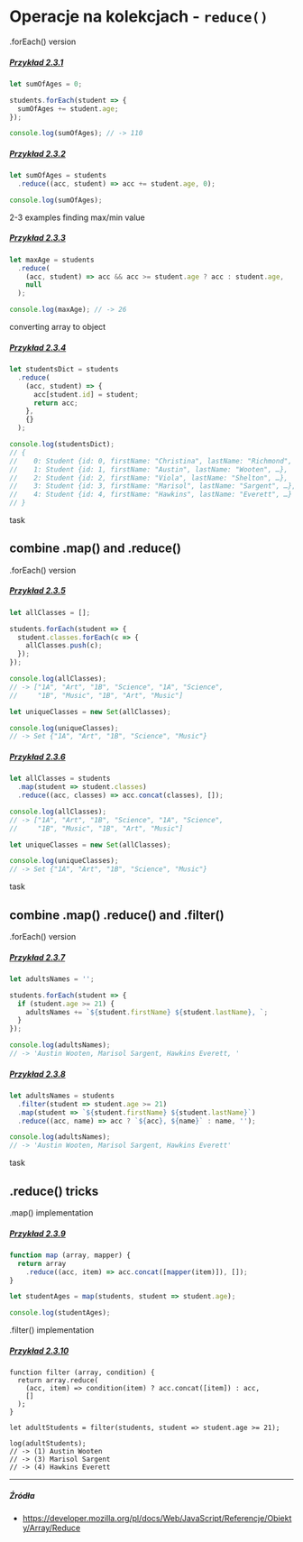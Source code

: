 # Operacje na kolekcjach - `reduce()`

.forEach() version

##### [Przykład 2.3.1](https://codepen.io/mmotel/pen/YQppNZ)
```js
let sumOfAges = 0;

students.forEach(student => {
  sumOfAges += student.age;
});

console.log(sumOfAges); // -> 110
```

##### [Przykład 2.3.2](https://codepen.io/mmotel/pen/KqNNmJ)
```js
let sumOfAges = students
  .reduce((acc, student) => acc += student.age, 0);

console.log(sumOfAges);
```

2-3 examples
finding max/min value

##### [Przykład 2.3.3](https://codepen.io/mmotel/pen/YQppEQ)
```js
let maxAge = students
  .reduce(
    (acc, student) => acc && acc >= student.age ? acc : student.age,
    null
  );

console.log(maxAge); // -> 26
```

converting array to object

##### [Przykład 2.3.4](https://codepen.io/mmotel/pen/OgbbvE)

```js
let studentsDict = students
  .reduce(
    (acc, student) => { 
      acc[student.id] = student; 
      return acc; 
    }, 
    {}
  );

console.log(studentsDict);
// {
//    0: Student {id: 0, firstName: "Christina", lastName: "Richmond", …},
//    1: Student {id: 1, firstName: "Austin", lastName: "Wooten", …},
//    2: Student {id: 2, firstName: "Viola", lastName: "Shelton", …},
//    3: Student {id: 3, firstName: "Marisol", lastName: "Sargent", …},
//    4: Student {id: 4, firstName: "Hawkins", lastName: "Everett", …}
// }
```

task 

## combine .map() and .reduce()

.forEach() version

##### [Przykład 2.3.5](https://codepen.io/mmotel/pen/OgbWze)
```js
let allClasses = [];

students.forEach(student => {
  student.classes.forEach(c => {
    allClasses.push(c);
  });
});

console.log(allClasses);
// -> ["1A", "Art", "1B", "Science", "1A", "Science", 
//     "1B", "Music", "1B", "Art", "Music"]

let uniqueClasses = new Set(allClasses);

console.log(uniqueClasses);
// -> Set {"1A", "Art", "1B", "Science", "Music"}
```

##### [Przykład 2.3.6](https://codepen.io/mmotel/pen/MobJXp)
```js
let allClasses = students
  .map(student => student.classes)
  .reduce((acc, classes) => acc.concat(classes), []);

console.log(allClasses);
// -> ["1A", "Art", "1B", "Science", "1A", "Science", 
//     "1B", "Music", "1B", "Art", "Music"] 

let uniqueClasses = new Set(allClasses);

console.log(uniqueClasses);
// -> Set {"1A", "Art", "1B", "Science", "Music"}
```

task

## combine .map() .reduce() and .filter()

.forEach() version

##### [Przykład 2.3.7](https://codepen.io/mmotel/pen/KqNaEa)
```js
let adultsNames = '';

students.forEach(student => {
  if (student.age >= 21) {
    adultsNames += `${student.firstName} ${student.lastName}, `;
  }
});

console.log(adultsNames);
// -> 'Austin Wooten, Marisol Sargent, Hawkins Everett, '
```

##### [Przykład 2.3.8](https://codepen.io/mmotel/pen/owYBRJ)
```js
let adultsNames = students
  .filter(student => student.age >= 21)
  .map(student => `${student.firstName} ${student.lastName}`)
  .reduce((acc, name) => acc ? `${acc}, ${name}` : name, '');

console.log(adultsNames);
// -> 'Austin Wooten, Marisol Sargent, Hawkins Everett'
```
task

## .reduce() tricks

.map() implementation

##### [Przykład 2.3.9](https://codepen.io/mmotel/pen/OgbpmX)
```js
function map (array, mapper) {
  return array
    .reduce((acc, item) => acc.concat([mapper(item)]), []);
}

let studentAges = map(students, student => student.age);

console.log(studentAges);
```

.filter() implementation

##### [Przykład 2.3.10](https://codepen.io/mmotel/pen/vZyxeE)
```
function filter (array, condition) {
  return array.reduce(
    (acc, item) => condition(item) ? acc.concat([item]) : acc, 
    []
  );
}

let adultStudents = filter(students, student => student.age >= 21);

log(adultStudents);
// -> (1) Austin Wooten
// -> (3) Marisol Sargent
// -> (4) Hawkins Everett
```

---

##### Źródła

* https://developer.mozilla.org/pl/docs/Web/JavaScript/Referencje/Obiekty/Array/Reduce
